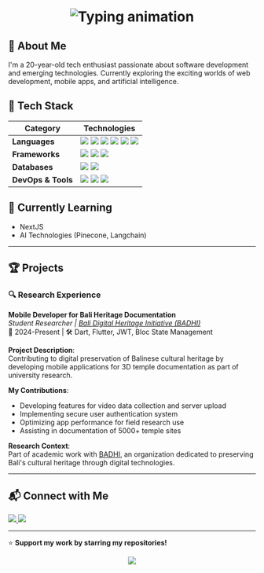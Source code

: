 <p align="center">
  <h1 align="center">
    <a>
      <img src="https://readme-typing-svg.demolab.com?font=Fira+Code&weight=600&size=28&duration=3000&pause=1000&color=58A6FF&center=true&vCenter=true&width=500&height=50&lines=Hi+there!+I'm+Gede+Danan;Student+Researcher;Flutter+Developer;Digital+Heritage+Enthusiast;Let's+connect+😊" alt="Typing animation" />
    </a>
  </h1>
</p>

<style>
  @keyframes wave {
    0% { transform: rotate(0deg); }
    50% { transform: rotate(20deg); }
    100% { transform: rotate(0deg); }
  }
</style>

## 🌟 About Me
I'm a 20-year-old tech enthusiast passionate about software development and emerging technologies. Currently exploring the exciting worlds of web development, mobile apps, and artificial intelligence.

## 🚀 Tech Stack

| Category           | Technologies                                                                                                                                                                                                                                                                                                                                                                                                                                                                 |
|--------------------|------------------------------------------------------------------------------------------------------------------------------------------------------------------------------------------------------------------------------------------------------------------------------------------------------------------------------------------------------------------------------------------------------------------------------------------------------------------------------|
| **Languages**      | <img src="https://img.shields.io/badge/HTML5-E34F26?style=flat-square&logo=html5&logoColor=white" /> <img src="https://img.shields.io/badge/CSS3-1572B6?style=flat-square&logo=css3&logoColor=white" /> <img src="https://img.shields.io/badge/PHP-777BB4?style=flat-square&logo=php&logoColor=white" /> <img src="https://img.shields.io/badge/JavaScript-F7DF1E?style=flat-square&logo=javascript&logoColor=black" /> <img src="https://img.shields.io/badge/Dart-0175C2?style=flat-square&logo=dart&logoColor=white" /> <img src="https://img.shields.io/badge/Python-3776AB?style=flat-square&logo=python&logoColor=white" /> |
| **Frameworks**     | <img src="https://img.shields.io/badge/Flask-000000?style=flat-square&logo=flask&logoColor=white" /> <img src="https://img.shields.io/badge/React-20232A?style=flat-square&logo=react&logoColor=61DAFB" /> <img src="https://img.shields.io/badge/Flutter-02569B?style=flat-square&logo=flutter&logoColor=white" />                                                                                                                                                                                                                         |
| **Databases**      | <img src="https://img.shields.io/badge/MySQL-00000F?style=flat-square&logo=mysql&logoColor=white" /> <img src="https://img.shields.io/badge/MongoDB-4EA94B?style=flat-square&logo=mongodb&logoColor=white" />                                                                                                                                                                                                                                                                                                                               |
| **DevOps & Tools** | <img src="https://img.shields.io/badge/Docker-2CA5E0?style=flat-square&logo=docker&logoColor=white" /> <img src="https://img.shields.io/badge/Git-F05032?style=flat-square&logo=git&logoColor=white" /> <img src="https://img.shields.io/badge/GitHub-100000?style=flat-square&logo=github&logoColor=white" />                                                                                                                                                                                                                               |

## 🌱 Currently Learning
- NextJS
- AI Technologies (Pinecone, Langchain)

---

## 🏆 Projects

### 🔍 Research Experience

**Mobile Developer for Bali Heritage Documentation**  
*Student Researcher | [Bali Digital Heritage Initiative (BADHI)](https://badhi.id)*  
📅 2024-Present | 🛠 Dart, Flutter, JWT, Bloc State Management

**Project Description**:  
Contributing to digital preservation of Balinese cultural heritage by developing mobile applications for 3D temple documentation as part of university research.

**My Contributions**:
- Developing features for video data collection and server upload
- Implementing secure user authentication system
- Optimizing app performance for field research use
- Assisting in documentation of 5000+ temple sites

**Research Context**:  
Part of academic work with [BADHI](https://badhi.id), an organization dedicated to preserving Bali's cultural heritage through digital technologies.

---

## 📬 Connect with Me
  <a href="mailto:dananfokus@gmail.com">
    <img src="https://img.shields.io/badge/Email-D14836?style=for-the-badge&logo=gmail&logoColor=white" />
  </a>
  <a href="https://www.linkedin.com/in/danan-satwika/">
    <img src="https://img.shields.io/badge/LinkedIn-0077B5?style=for-the-badge&logo=linkedin&logoColor=white" />
  </a>

---

⭐ **Support my work by starring my repositories!**  

<p align="center">
  <img src="https://visitor-badge.laobi.icu/badge?page_id=ArChildGit.ArChildGit" />
</p>
